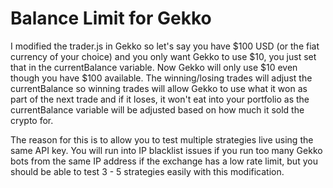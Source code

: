 # Balance Limit for Gekko

I modified the trader.js in Gekko so let's say you have $100 USD (or the fiat currency of your choice) 
and you only want Gekko to use $10, you just set that in the currentBalance variable. Now Gekko will only 
use $10 even though you have $100 available. The winning/losing trades will adjust the currentBalance so
winning trades will allow Gekko to use what it won as part of the next trade and if it loses, it won't
eat into your portfolio as the currentBalance variable will be adjusted based on how much it sold the
crypto for.

The reason for this is to allow you to test multiple strategies live using the same API key. You will
run into IP blacklist issues if you run too many Gekko bots from the same IP address if the exchange
has a low rate limit, but you should be able to test 3 - 5 strategies easily with this modification.
